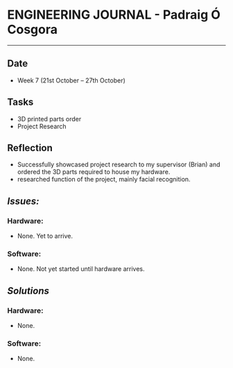 
# **ENGINEERING JOURNAL - Padraig Ó Cosgora**
----------------------------------------------------------------------

## **Date**
-	Week 7 (21st October – 27th October)

## **Tasks**
-	3D printed parts order
-	Project Research

## **Reflection**
-	Successfully showcased project research to my supervisor (Brian) and ordered the 3D parts required to house my hardware.
-	researched function of the project, mainly facial recognition. 


## **_Issues:_**

### **Hardware:**
-	None. Yet to arrive.

### **Software:**
-	None. Not yet started until hardware arrives.

## **_Solutions_**

### **Hardware:**
-	None.


### **Software:**
-	None.
